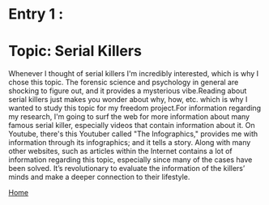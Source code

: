# Entry 1 :
# Topic: Serial Killers

Whenever I thought of serial killers I'm incredibly interested, which is why I chose this topic. The forensic science and psychology in general are shocking to figure out, and it provides a mysterious vibe.Reading about serial killers just makes you wonder about why, how, etc. which is why I wanted to study this topic for my freedom project.For information regarding my research, I'm going to surf the web for more information about many famous serial killer, especially videos that contain information about it. On Youtube, there's this Youtuber called "The Infographics," provides me with information through its infographics; and it tells a story. Along with many other websites, such as articles within the Internet contains a lot of information regarding this topic, especially since many of the cases have been solved. It’s revolutionary to evaluate the information of the killers’ minds and make a deeper connection to their lifestyle.




[Home](../README.md)
